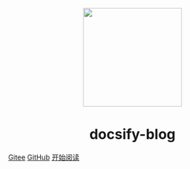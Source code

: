 <p align="center">
<img src="https://docsify.js.org/_media/icon.svg" width="200" height="200"/>
<!-- ![logo](https://docsify.js.org/_media/icon.svg ':size=WIDTHxHEIGHT') -->

</p>
<h1 align="center">docsify-blog</h1>

[Gitee](https://gitee.com/bqxt/docsify-blog)
[GitHub](https://github.com/thescala/docsify-blog)
[开始阅读](#docsify-blog)



